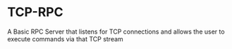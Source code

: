 # TCP-RPC
A Basic RPC Server that listens for TCP connections and allows the user to execute commands via
that TCP stream